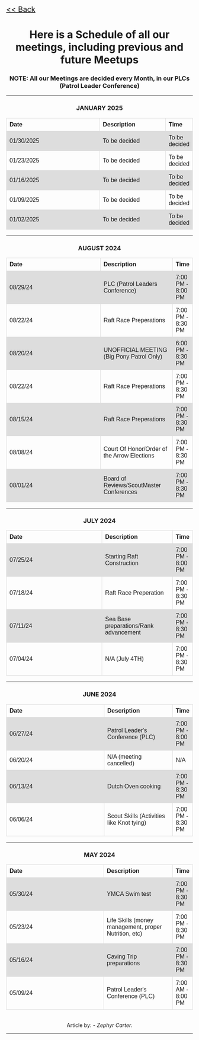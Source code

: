 <div class="backleft">
<div class="backlink"><a href="https://troop223.github.io"><< Back</a></div>
</div>
 
<h1>Here is a Schedule of all our meetings, including previous and future Meetups</h1>

<h3>NOTE: All our Meetings are decided every Month, in our PLCs (Patrol Leader Conference)</h3>
<hr>

<!-- copy and paste this template -->
<!-- 

<h3>MONTH, YEAR</h3>

<table>
 <tr>
    <th>Date</th>
    <th>Description</th>
    <th>Time</th>
  </tr>
 <tr>
    <td>Date</td>
    <td>Description</td>
    <td>Time</td>
  </tr>
  <tr>
    <td>Date</td>
    <td>Description</td>
    <td>Time</td>
  </tr>
  <tr>
    <td>Date</td>
    <td>Description</td>
    <td>Time</td>
  </tr>
  <tr>
    <td>Date</td>
    <td>Description</td>
    <td>Time</td>
  </tr>
  <tr>
    <td>Date</td>
    <td>Description</td>
    <td>Time</td>
  </tr>

</table>

<hr>
-->
<!-- paste template here -->



<h3>JANUARY 2025</h3>

<table>
  <tr>
    <th>Date</th>
    <th>Description</th>
    <th>Time</th>
  </tr>
   <tr>
    <td>01/30/2025</td>
    <td>To be decided</td>
    <td>To be decided</td>
  </tr>
   <tr>
    <td>01/23/2025</td>
    <td>To be decided</td>
    <td>To be decided</td>
  </tr>
  <tr>
    <td>01/16/2025</td>
    <td>To be decided</td>
    <td>To be decided</td>
  </tr>
  <tr>
    <td>01/09/2025</td>
    <td>To be decided</td>
    <td>To be decided</td>
  </tr>
  <tr>
    <td>01/02/2025</td>
    <td>To be decided</td>
    <td>To be decided</td>
  </tr>

</table>

<hr>

<h3>AUGUST 2024</h3>

<table>
  <tr>
    <th>Date</th>
    <th>Description</th>
    <th>Time</th>
  </tr>
   <tr>
    <td>08/29/24</td>
    <td>PLC (Patrol Leaders Conference)</td>
    <td>7:00 PM - 8:00 PM</td>
  </tr>
   <tr>
    <td>08/22/24</td>
    <td>Raft Race Preperations</td>
    <td>7:00 PM - 8:30 PM</td>
  </tr>
 <tr>
    <td>08/20/24</td>
    <td>UNOFFICIAL MEETING (Big Pony Patrol Only)</td>
    <td>6:00 PM - 8:30 PM</td>
  </tr>
   <tr>
    <td>08/22/24</td>
    <td>Raft Race Preperations</td>
    <td>7:00 PM - 8:30 PM</td>
  </tr>
  <tr>
    <td>08/15/24</td>
    <td>Raft Race Preperations</td>
    <td>7:00 PM - 8:30 PM</td>
  </tr>
  <tr>
    <td>08/08/24</td>
    <td>Court Of Honor/Order of the Arrow Elections</td>
    <td>7:00 PM - 8:30 PM</td>
  </tr>
  <tr>
    <td>08/01/24</td>
    <td>Board of Reviews/ScoutMaster Conferences</td>
    <td>7:00 PM - 8:30 PM</td>
  </tr>

</table>

<hr>
<h3>JULY 2024</h3>

<table>
  <tr>
    <th>Date</th>
    <th>Description</th>
    <th>Time</th>
  </tr>
   <tr>
    <td>07/25/24</td>
    <td>Starting Raft Construction</td>
    <td>7:00 PM - 8:00 PM</td>
  </tr>
  <tr>
    <td>07/18/24</td>
    <td>Raft Race Preperation</td>
    <td>7:00 PM - 8:30 PM</td>
  </tr>
  <tr>
    <td>07/11/24</td>
    <td>Sea Base preparations/Rank advancement</td>
    <td>7:00 PM - 8:30 PM</td>
  </tr>
  <tr>
    <td>07/04/24</td>
    <td>N/A (July 4TH)</td>
    <td>7:00 PM - 8:30 PM</td>
  </tr>

</table>

<hr>

<h3>JUNE 2024</h3>

<table>
  <tr>
    <th>Date</th>
    <th>Description</th>
    <th>Time</th>
  </tr>
   <tr>
    <td>06/27/24</td>
    <td>Patrol Leader's Conference (PLC)</td>
    <td>7:00 PM - 8:00 PM</td>
  </tr>
  <tr>
    <td>06/20/24</td>
    <td>N/A (meeting cancelled)</td>
    <td>N/A</td>
  </tr>
  <tr>
    <td>06/13/24</td>
    <td>Dutch Oven cooking</td>
    <td>7:00 PM - 8:30 PM</td>
  </tr>
  <tr>
    <td>06/06/24</td>
    <td>Scout Skills (Activities like Knot tying)</td>
    <td>7:00 PM - 8:30 PM</td>
  </tr>

</table>

<hr>

<h3>MAY 2024</h3>

<table>
  <tr>
    <th>Date</th>
    <th>Description</th>
    <th>Time</th>
  </tr>
  <tr>
    <td>05/30/24</td>
    <td>YMCA Swim test</td>
    <td>7:00 PM - 8:30 PM</td>
  </tr>
  <tr>
    <td>05/23/24</td>
    <td>Life Skills (money management, proper Nutrition, etc)</td>
    <td>7:00 PM - 8:30 PM</td>
  </tr>
  <tr>
    <td>05/16/24</td>
    <td>Caving Trip preparations</td>
    <td>7:00 PM - 8:30 PM</td>
  </tr>
  <tr>
    <td>05/09/24</td>
    <td>Patrol Leader's Conference (PLC)</td>
    <td>7:00 AM - 8:00 PM</td>
  </tr>

</table>

<br>
Article by: <em> - Zephyr Carter. </em>
<hr>



<style>
  
table {
  font-family: arial, sans-serif;
  border-collapse: collapse;
  width: 100%;
}

td, th {
  border: 1px solid #dddddd;
  text-align: left;
  padding: 8px;
  width: 60%;
}

tr:nth-child(even) {
  background-color: #dddddd;
}

.topnav {
  overflow: hidden;
  /*turns the background color on News, Contact, and about a color*/
  background-color: #998887;
  
}

.topnav a {
  float: left;
  color: #f2f2f2;
  text-align: center;
  padding: 14px 16px;
  text-decoration: none;
  font-size: 17px;
}

.topnav a:hover {
/* changes what color the background, text color when you hover over it*/
  background-color: darkgrey;
  color: white;
}

.topnav a.active {
/*changes the color of the 'Home' background, text color, respectivly*/
  background-color: #5e5453;
  color: white;
}
body {

padding: 42px 143px 42px 143px;
text-align: center;

}
.backlink {

font-size: 20px; 
 
}
.backleft {

text-align: left;

}
  
</style>
